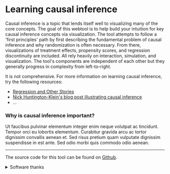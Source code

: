 # Learning causal inference

Causal inference is a topic that lends itself well to visualizing many of the core concepts. The goal of this webtool is to help build your intuition for key causal inference concepts via visualization. The tool attempts to follow a 'first principles' path by first describing the fundamental problem of causal inference and why randomization is often necessary. From there, visualizations of treatment effects, propensity scores, and regression discontinuity are included. All rely heavily on interaction, simulation, and visualization. The tool's components are independent of each other but they generally progress in complexity from left-to-right.

It is not comprehensive. For more information on learning causal inference, try the following resources:
- [Regression and Other Stories](https://avehtari.github.io/ROS-Examples/)
- [Nick Huntington-Klein's blog post illustrating causal inference](http://nickchk.com/causalgraphs.html)
- ...

### Why is causal inference important?

Ut faucibus pulvinar elementum integer enim neque volutpat ac tincidunt. Tempor orci eu lobortis elementum. Curabitur gravida arcu ac tortor dignissim convallis aenean et. Sed risus pretium quam vulputate dignissim suspendisse in est ante. Sed odio morbi quis commodo odio aenean.


***

The source code for this tool can be found on [Github](https://github.com/joemarlo/causal-tool).

<details><summary>Software thanks</summary>
<br>
The tool is made possible by the following software:
- **R**: R Core Team (2020). R: A language and environment for statistical computing. R Foundation for Statistical Computing, Vienna, Austria. URL https://www.R-project.org/.
- **Shiny**:  Winston Chang, Joe Cheng, JJ Allaire, Yihui Xie and Jonathan McPherson (2020). shiny: Web Application Framework for R. R package version 1.5.0. https://CRAN.R-project.org/package=shiny
- **tidyverse**: Wickham et al., (2019). Welcome to the tidyverse. Journal of Open Source Software, 4(43), 1686, https://doi.org/10.21105/joss.01686
- **arm**: Andrew Gelman and Yu-Sung Su (2018). arm: Data Analysis Using   Regression and Multilevel/Hierarchical Models. R package version 1.10-1. https://CRAN.R-project.org/package=arm
- **viridis**: Simon Garnier (2018). viridis: Default Color Maps from 'matplotlib'. R package version 0.5.1. https://CRAN.R-project.org/package=viridis
- **shinyBS**: Eric Bailey (2015). shinyBS: Twitter Bootstrap Components for Shiny. R package version 0.61. https://CRAN.R-project.org/package=shinyBS
- **shinyjs**: Dean Attali (2020). shinyjs: Easily Improve the User Experience of Your Shiny Apps in Seconds. R package version 1.1. https://CRAN.R-project.org/package=shinyjs
- **shinyWidgets**: Victor Perrier, Fanny Meyer and David Granjon (2020). shinyWidgets: Custom Inputs Widgets for Shiny. R package version 0.5.3. https://CRAN.R-project.org/package=shinyWidgets

</details><br>
